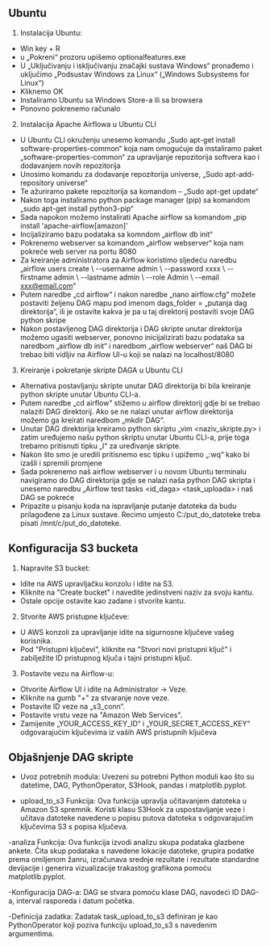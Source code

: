 ## Ubuntu
1. Instalacija Ubuntu: 
-	Win key + R 
-	u „Pokreni“ prozoru upišemo optionalfeatures.exe
-	U „Uključivanju i isključivanju značajki sustava Windows“ pronađemo i uključimo „Podsustav Windows za Linux“ („Windows Subsystems for Linux“)
-	Kliknemo OK
-	 Instaliramo Ubuntu sa Windows Store-a ili sa browsera
-	Ponovno pokrenemo računalo
2. Instalacija Apache Airflowa u Ubuntu CLI
-	U Ubuntu CLI okruženju unesemo komandu „Sudo apt-get install software-properties-common“ koja nam omogućuje da instaliramo paket „software-properties-common“ za upravljanje repozitorija softvera kao i dodavanjem novih repozitorija
-	Unosimo komandu za dodavanje repozitorija universe, „Sudo apt-add-repository universe“
-	Te ažuriramo pakete repozitorija sa komandom – „Sudo apt-get update“
-	Nakon toga instaliramo python package manager (pip) sa komandom „sudo apt-get install python3-pip“
-	Sada napokon možemo instalirati Apache airflow sa komandom „pip install 'apache-airflow[amazon]'
-	Incijaliziramo bazu podataka sa komndom „airflow db init“
-	Pokrenemo webserver sa komandom „airflow webserver“ koja nam pokreće web server na portu 8080
-	Za kreiranje administratora za Airflow koristimo sljedeću naredbu „airflow users create \ --username admin \ --password xxxx \ --firstname admin \ --lastname admin \ --role Admin \ --email xxx@email.com“
-	Putem naredbe „cd airflow“ i nakon naredbe „nano airflow.cfg“ možete postaviti željenu DAG mapu pod imenom dags_folder = „putanja dag direktorija“, ili je ostavite kakva je pa u taj direktorij postaviti svoje DAG python skripe
-	Nakon postavljenog DAG direktorija i DAG skripte unutar direktorija možemo ugasiti webserver, ponovno inicijalizirati bazu podataka sa naredbom „airflow db init“ i naredbom „airflow webserver“ naš DAG bi trebao biti vidljiv na Airflow UI-u koji se nalazi na localhost/8080
3. Kreiranje i pokretanje skripte DAGA u Ubuntu CLI
- Alternativa postavljanju skripte unutar DAG direktorija bi bila kreiranje python skripte unutar Ubuntu CLI-a.
- Putem naredbe „cd airflow“ stižemo u airflow direktorij gdje bi se trebao nalaziti DAG direktorij. Ako se ne nalazi unutar airflow direktorija možemo ga kreirati naredbom „mkdir DAG“. 
- Unutar DAG direktorija kreiramo python skriptu „vim <naziv_skripte.py> i zatim uređujemo našu python skriptu unutar Ubuntu CLI-a, prije toga trebamo pritisnuti tipku „I“ za uređivanje skripte.
- Nakon što smo je uredili pritisnemo esc tipku i upižemo „:wq“ kako bi izašli i spremili promjene
- Sada pokrenemo naš airflow webserver i u novom Ubuntu terminalu navigiramo do DAG direktorija gdje se nalazi naša python DAG skripta i unesemo naredbu „Airflow test tasks <id_daga> <task_uploada> i naš DAG se pokreće
- Pripazite u pisanju koda na ispravljanje putanje datoteka da budu prilagođene za Linux sustave. Recimo umjesto C:/put_do_datoteke treba pisati /mnt/c/put_do_datoteke. 
## Konfiguracija S3 bucketa

1. Napravite S3 bucket:
-	Idite na AWS upravljačku konzolu i idite na S3.
-	Kliknite na "Create bucket" i navedite jedinstveni naziv za svoju kantu.
-	Ostale opcije ostavite kao zadane i stvorite kantu.


2. Stvorite AWS pristupne ključeve:
-	U AWS konzoli za upravljanje idite na sigurnosne ključeve vašeg korisnika.
-	Pod "Pristupni ključevi", kliknite na "Stvori novi pristupni ključ" i zabilježite ID pristupnog ključa i tajni pristupni ključ.

3. Postavite vezu na Airflow-u:
-	Otvorite Airflow UI i idite na Administrator -> Veze.
-	Kliknite na gumb "+" za stvaranje nove veze.
-	Postavite ID veze na „s3_conn“.
-	Postavite vrstu veze na "Amazon Web Services".
-	Zamijenite „YOUR_ACCESS_KEY_ID“ i „YOUR_SECRET_ACCESS_KEY“ odgovarajućim ključevima iz vaših AWS pristupnih ključeva



## Objašnjenje DAG skripte
- Uvoz potrebnih modula: Uvezeni su potrebni Python moduli kao što su datetime, DAG, PythonOperator, S3Hook, pandas i matplotlib.pyplot.

- upload_to_s3 Funkcija: Ova funkcija upravlja učitavanjem datoteka u Amazon S3 spremnik. Koristi klasu S3Hook za uspostavljanje veze i učitava datoteke navedene u popisu putova datoteka s odgovarajućim ključevima S3 s popisa ključeva.

-analiza Funkcija: Ova funkcija izvodi analizu skupa podataka glazbene ankete. Čita skup podataka s navedene lokacije datoteke, grupira podatke prema omiljenom žanru, izračunava srednje rezultate i rezultate standardne devijacije i generira vizualizacije trakastog grafikona pomoću matplotlib.pyplot.

-Konfiguracija DAG-a: DAG se stvara pomoću klase DAG, navodeći ID DAG-a, interval rasporeda i datum početka.

-Definicija zadatka: Zadatak task_upload_to_s3 definiran je kao PythonOperator koji poziva funkciju upload_to_s3 s navedenim argumentima.


